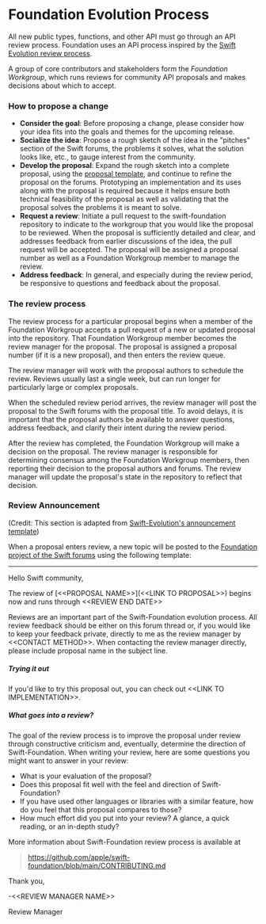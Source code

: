 # Foundation Evolution Process

All new public types, functions, and other API must go through an API review process. Foundation uses an API process inspired by the [Swift Evolution review process](https://github.com/apple/swift-evolution/blob/main/process.md).

A group of core contributors and stakeholders form the _Foundation Workgroup_, which runs reviews for community API proposals and makes decisions about which to accept.

### How to propose a change

* **Consider the goal**: Before proposing a change, please consider how your idea fits into the goals and themes for the upcoming release. 
* **Socialize the idea**: Propose a rough sketch of the idea in the "pitches" section of the Swift forums, the problems it solves, what the solution looks like, etc., to gauge interest from the community.
* **Develop the proposal**: Expand the rough sketch into a complete proposal, using the [proposal template](Proposals/0000-template.md), and continue to refine the proposal on the forums. Prototyping an implementation and its uses along with the proposal is required because it helps ensure both technical feasibility of the proposal as well as validating that the proposal solves the problems it is meant to solve.
* **Request a review**: Initiate a pull request to the swift-foundation repository to indicate to the workgroup that you would like the proposal to be reviewed. When the proposal is sufficiently detailed and clear, and addresses feedback from earlier discussions of the idea, the pull request will be accepted. The proposal will be assigned a proposal number as well as a Foundation Workgroup member to manage the review.
* **Address feedback**: In general, and especially during the review period, be responsive to questions and feedback about the proposal.

### The review process

The review process for a particular proposal begins when a member of the Foundation Workgroup accepts a pull request of a new or updated proposal into the repository. That Foundation Workgroup member becomes the review manager for the proposal. The proposal is assigned a proposal number (if it is a new proposal), and then enters the review queue.

The review manager will work with the proposal authors to schedule the review. Reviews usually last a single week, but can run longer for particularly large or complex proposals.

When the scheduled review period arrives, the review manager will post the proposal to the Swift forums with the proposal title. To avoid delays, it is important that the proposal authors be available to answer questions, address feedback, and clarify their intent during the review period.

After the review has completed, the Foundation Workgroup will make a decision on the proposal. The review manager is responsible for determining consensus among the Foundation Workgroup members, then reporting their decision to the proposal authors and forums. The review manager will update the proposal's state in the repository to reflect that decision.

### Review Announcement

(Credit: This section is adapted from [Swift-Evolution's announcement template](https://github.com/apple/swift-evolution/blob/main/process.md#review-announcement))

When a proposal enters review, a new topic will be posted to the [Foundation project of the Swift forums](https://forums.swift.org/c/related-projects/foundation/) using the following template:

---
Hello Swift community,

The review of [\<\<PROPOSAL NAME>>]\(\<\<LINK TO PROPOSAL>>) begins now and runs through \<\<REVIEW END DATE>>

Reviews are an important part of the Swift-Foundation evolution process. All review feedback should be either on this forum thread or, if you would like to keep your feedback private, directly to me as the review manager by \<\<CONTACT METHOD>>. When contacting the review manager directly, please include proposal name in the subject line.


##### Trying it out

If you'd like to try this proposal out, you can check out \<\<LINK TO IMPLEMENTATION>>.

##### What goes into a review?

The goal of the review process is to improve the proposal under review
through constructive criticism and, eventually, determine the direction of
Swift-Foundation. When writing your review, here are some questions you might want to
answer in your review:

* What is your evaluation of the proposal?
* Does this proposal fit well with the feel and direction of Swift-Foundation?
* If you have used other languages or libraries with a similar
  feature, how do you feel that this proposal compares to those?
* How much effort did you put into your review? A glance, a quick
  reading, or an in-depth study?

More information about Swift-Foundation review process is available at

> <https://github.com/apple/swift-foundation/blob/main/CONTRIBUTING.md>

Thank you,

-\<\<REVIEW MANAGER NAME>>

Review Manager
